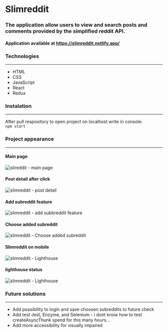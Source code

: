# Slimreddit 
### The application allow users to view and search posts and comments provided by the simplified reddit API.

#### Application available at https://slimreddit.netlify.app/

### Technologies

***

* HTML
* CSS
* JavaScript
* React
* Redux


### Instalation

***

After pull respository to open project on localhost write in console:  
```npm start```

### Project appearance

***

#### Main page  
![slireddit - main page](https://user-images.githubusercontent.com/47725233/134656799-9a308ad3-7ffe-40c7-8872-d7ddb77b7c11.png)
  
#### Post detail after click  
![slimreddit - post detail](https://user-images.githubusercontent.com/47725233/134656912-27a693c9-ed0a-46dc-a2d0-fbe649bdbfc6.png)
  
#### Add subreddit feature
![slimreddit - add subbreddit feature](https://user-images.githubusercontent.com/47725233/134656984-3fe6fe67-7973-4afa-b454-9c881ba2555b.png)

#### Choose added subreddit
![slimreddit - Choose added subreddit](https://user-images.githubusercontent.com/47725233/134657058-1f547505-53ca-4d06-bbc0-c175bc61a4e1.png)

#### Slimreddit on mobile
![slimreddit - Lighthouse](https://user-images.githubusercontent.com/47725233/134658182-9124a9da-ee45-450e-89e2-6a217159f928.png)

#### lighthouse status
![slimreddit - Lighthouse](https://user-images.githubusercontent.com/47725233/134657205-458f3894-3356-4b83-944a-9d5056f25f75.png)



### Future solutions

***

* Add possibility to login and save choosen subreddits to future check
* Add test Jest, Enzyme, and Selenium - i dont know how to test createAsyncThunk spend for this many hours...
* Add more accessibility for visually impaired
